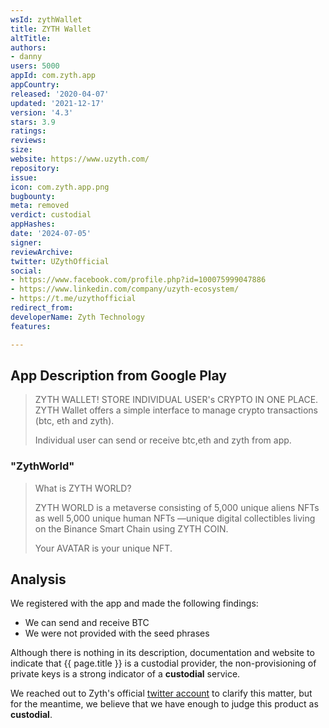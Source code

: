 ```yaml
---
wsId: zythWallet
title: ZYTH Wallet
altTitle: 
authors:
- danny
users: 5000
appId: com.zyth.app
appCountry: 
released: '2020-04-07'
updated: '2021-12-17'
version: '4.3'
stars: 3.9
ratings: 
reviews: 
size: 
website: https://www.uzyth.com/
repository: 
issue: 
icon: com.zyth.app.png
bugbounty: 
meta: removed
verdict: custodial
appHashes: 
date: '2024-07-05'
signer: 
reviewArchive: 
twitter: UZythOfficial
social:
- https://www.facebook.com/profile.php?id=100075999047886
- https://www.linkedin.com/company/uzyth-ecosystem/
- https://t.me/uzythofficial
redirect_from: 
developerName: Zyth Technology
features: 

---
```


## App Description from Google Play 

> ZYTH WALLET! STORE INDIVIDUAL USER's CRYPTO IN ONE PLACE. 
> ZYTH Wallet offers a simple interface to manage crypto transactions (btc, eth and zyth).
>
> Individual user can send or receive btc,eth and zyth from app.

### "ZythWorld"

> What is ZYTH WORLD?
>
> ZYTH WORLD is a metaverse consisting of 5,000 unique aliens NFTs as well 5,000 unique human NFTs —unique digital collectibles living on the Binance Smart Chain using ZYTH COIN.
>
> Your AVATAR is your unique NFT.

## Analysis 

We registered with the app and made the following findings:

- We can send and receive BTC 
- We were not provided with the seed phrases 

Although there is nothing in its description, documentation and website to indicate that {{ page.title }} is a custodial provider, the non-provisioning of private keys is a strong indicator of a **custodial** service. 

We reached out to Zyth's official [twitter account](https://twitter.com/BitcoinWalletz/status/1653680514770046977) to clarify this matter, but for the meantime, we believe that we have enough to judge this product as **custodial**. 

